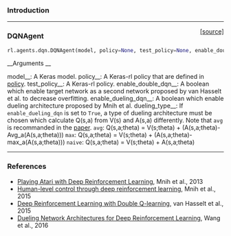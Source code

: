 ### Introduction

---

<span style="float:right;">[[source]](https://github.com/keras-rl/keras-rl/blob/master/rl/agents/dqn.py#L89)</span>
### DQNAgent

```python
rl.agents.dqn.DQNAgent(model, policy=None, test_policy=None, enable_double_dqn=True, enable_dueling_network=False, dueling_type='avg')
```


__Arguments __

model__: A Keras model. 
policy__: A Keras-rl policy that are defined in [policy](https://github.com/keras-rl/keras-rl/blob/master/rl/policy.py). 
test_policy__: A Keras-rl policy. 
enable_double_dqn__: A boolean which enable target network as a second network proposed by van Hasselt et al. to decrease overfitting. 
enable_dueling_dqn__: A boolean which enable dueling architecture proposed by Mnih et al. 
dueling_type__: If `enable_dueling_dqn` is set to `True`, a type of dueling architecture must be chosen which calculate Q(s,a) from V(s) and A(s,a) differently. Note that `avg` is recommanded in the [paper](https://arxiv.org/abs/1511.06581). 
	`avg`: Q(s,a;theta) = V(s;theta) + (A(s,a;theta)-Avg_a(A(s,a;theta))) 
	`max`: Q(s,a;theta) = V(s;theta) + (A(s,a;theta)-max_a(A(s,a;theta))) 
	`naive`: Q(s,a;theta) = V(s;theta) + A(s,a;theta) 
 


---

### References
- [Playing Atari with Deep Reinforcement Learning](https://arxiv.org/abs/1312.5602), Mnih et al., 2013
- [Human-level control through deep reinforcement learning](http://www.nature.com/nature/journal/v518/n7540/abs/nature14236.html), Mnih et al., 2015
- [Deep Reinforcement Learning with Double Q-learning](http://www0.cs.ucl.ac.uk/staff/d.silver/web/Applications_files/doubledqn.pdf), van Hasselt et al., 2015
- [Dueling Network Architectures for Deep Reinforcement Learning](https://arxiv.org/abs/1511.06581), Wang et al., 2016
